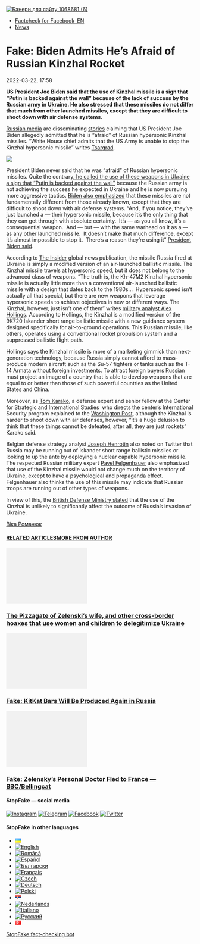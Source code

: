 [![](https://www.stopfake.org/content/uploads/2022/03/Baneri-dlya-sai-tu-1068681-6-1.png "Банери для сайту 1068681 (6)")](https://www.stopfake.org/content/uploads/2022/03/Baneri-dlya-sai-tu-1068681-6-1.png)

*   [Factcheck for Facebook\_EN](https://www.stopfake.org/en/category/factcheck-facebook-en/)
*   [News](https://www.stopfake.org/en/category/news/)

Fake: Biden Admits He’s Afraid of Russian Kinzhal Rocket
========================================================

2022-03-22, 17:58

[](https://www.facebook.com/sharer/sharer.php?u=https%3A%2F%2Fwww.stopfake.org%2Fen%2Ffake-biden-admits-he-s-afraid-of-russian-kinzhal-rocket%2F "Facebook")[](viber://forward?text=Fake%3A%20Biden%20Admits%20He%E2%80%99s%20Afraid%20of%20Russian%20Kinzhal%20Rocket%20https%3A%2F%2Fwww.stopfake.org%2Fen%2Ffake-biden-admits-he-s-afraid-of-russian-kinzhal-rocket%2F "Viber")[](https://twitter.com/intent/tweet?text=Fake%3A%20Biden%20Admits%20He%E2%80%99s%20Afraid%20of%20Russian%20Kinzhal%20Rocket&url=https%3A%2F%2Fwww.stopfake.org%2Fen%2Ffake-biden-admits-he-s-afraid-of-russian-kinzhal-rocket%2F "X")[](https://api.whatsapp.com/send?text=Fake%3A%20Biden%20Admits%20He%E2%80%99s%20Afraid%20of%20Russian%20Kinzhal%20Rocket%20https%3A%2F%2Fwww.stopfake.org%2Fen%2Ffake-biden-admits-he-s-afraid-of-russian-kinzhal-rocket%2F "Whatsapp")[](https://www.stopfake.org/en/fake-biden-admits-he-s-afraid-of-russian-kinzhal-rocket/)[](https://telegram.me/share/url?url=https%3A%2F%2Fwww.stopfake.org%2Fen%2Ffake-biden-admits-he-s-afraid-of-russian-kinzhal-rocket%2F&text=Fake%3A%20Biden%20Admits%20He%E2%80%99s%20Afraid%20of%20Russian%20Kinzhal%20Rocket "Telegram")[](https://www.instagram.com/ "Instagram")

  

**US President Joe Biden said that the use of Kinzhal missile is a sign that “Putin is backed against the wall” because of the lack of success by the Russian army in Ukraine. He also stressed that these missiles do not differ that much from other launched missiles, except that they are difficult to shoot down with air defense systems.**

[Russian media](https://tsargrad.tv/news/bajden-priznal-chto-boitsja-russkih-kinzhalov_516026) are disseminating [stories](https://www.mk.ru/amp/politics/2022/03/22/bayden-zayavil-chto-rossiyskuyu-raketu-kinzhal-nevozmozhno-ostanovit.html) claiming that US President Joe Biden allegedly admitted that he is “afraid” of Russian hypersonic Kinzhal missiles. “White House chief admits that the US Army is unable to stop the Kinzhal hypersonic missile” writes [Tsargrad](https://tsargrad.tv/news/bajden-priznal-chto-boitsja-russkih-kinzhalov_516026).

![](https://www.stopfake.org/content/uploads/2022/03/2022-03-22_Skrin_-tsargrad.tv-1-842x1024-1.jpg)

President Biden never said that he was “afraid” of Russian hypersonic missiles. Quite the contrary[, he called the use of these weapons in Ukraine a sign that “Putin is backed against the wall”](https://twitter.com/WhiteHouse/status/1506030234646294529) because the Russian army is not achieving the success he expected in Ukraine and he is now pursuing more aggressive tactics. [Biden also emphasized](https://www.whitehouse.gov/briefing-room/speeches-remarks/2022/03/21/remarks-by-president-biden-before-business-roundtables-ceo-quarterly-meeting/) that these missiles are not fundamentally different from those already known, except that they are difficult to shoot down with air defense systems. “And, if you notice, they’ve just launched a — their hypersonic missile, because it’s the only thing that they can get through with absolute certainty.  It’s — as you all know, it’s a consequential weapon.  And — but — with the same warhead on it as a — as any other launched missile.  It doesn’t make that much difference, except it’s almost impossible to stop it.  There’s a reason they’re using it” [President Biden said](https://www.businessinsider.com/biden-confirms-russia-used-hypersonic-missile-in-ukraine-2022-3).

According to [The Insider](https://www.businessinsider.com/russias-kinzhal-hypersonic-missile-isnt-as-advanced-as-it-sounds-2022-3) global news publication, the missile Russia fired at Ukraine is simply a modified version of an air-launched ballistic missile. The Kinzhal missile travels at hypersonic speed, but it does not belong to the advanced class of weapons. “The truth is, the Kh-47M2 Kinzhal hypersonic missile is actually little more than a conventional air-launched ballistic missile with a design that dates back to the 1980s…  Hypersonic speed isn’t actually all that special, but there are new weapons that leverage hypersonic speeds to achieve objectives in new or different ways. The Kinzhal, however, just isn’t one of them” writes [military analyst Alex Hollings](https://www.sandboxx.us/blog/author/alexhollings/). According to Hollings, the Kinzhal is a modified version of the 9K720 Iskander short range ballistic missile with a new guidance system designed specifically for air-to-ground operations. This Russian missile, like others, operates using a conventional rocket propulsion system and a suppressed ballistic flight path.

Hollings says the Kinzhal missile is more of a marketing gimmick than next-generation technology, because Russia simply cannot afford to mass-produce modern aircraft such as the Su-57 fighters or tanks such as the T-14 Armata without foreign investments. To attract foreign buyers Russian must project an image of a country that is able to develop weapons that are equal to or better than those of such powerful countries as the United States and China.

Moreover, as [Tom Karako](https://www.csis.org/people/tom-karako), a defense expert and senior fellow at the Center for Strategic and International Studies  who directs the center’s International Security program explained to the [Washington Post](https://www.washingtonpost.com/world/2022/03/21/ukraine-hypersonic-russia-missile/), although the Kinzhal is harder to shoot down with air defenses, however, “it’s a huge delusion to think that these things cannot be defeated, after all, they are just rockets” Karako said.

Belgian defense strategy analyst [Joseph Henrotin](https://twitter.com/DSI_Magazine/status/1505096859961995265) also noted on Twitter that Russia may be running out of Iskander short range ballistic missiles or looking to up the ante by deploying a nuclear capable hypersonic missile. The respected Russian military expert [Pavel Felgenhauer](https://www.theguardian.com/world/2022/mar/20/what-are-hypersonic-missiles-and-why-is-russia-using-them-kinzhal-ukraine) also emphasized that use of the Kinzhal missile would not change much on the territory of Ukraine, except to have a psychological and propaganda effect. Felgenhauer also thinks the use of this missile may indicate that Russian troops are running out of other types of weapons.

In view of this, the [British Defense Ministry stated](https://twitter.com/DefenceHQ/status/1506031949386813446) that the use of the Kinzhal is unlikely to significantly affect the outcome of Russia’s invasion of Ukraine.

  

[](https://www.facebook.com/sharer/sharer.php?u=https%3A%2F%2Fwww.stopfake.org%2Fen%2Ffake-biden-admits-he-s-afraid-of-russian-kinzhal-rocket%2F "Facebook")[](viber://forward?text=Fake%3A%20Biden%20Admits%20He%E2%80%99s%20Afraid%20of%20Russian%20Kinzhal%20Rocket%20https%3A%2F%2Fwww.stopfake.org%2Fen%2Ffake-biden-admits-he-s-afraid-of-russian-kinzhal-rocket%2F "Viber")[](https://twitter.com/intent/tweet?text=Fake%3A%20Biden%20Admits%20He%E2%80%99s%20Afraid%20of%20Russian%20Kinzhal%20Rocket&url=https%3A%2F%2Fwww.stopfake.org%2Fen%2Ffake-biden-admits-he-s-afraid-of-russian-kinzhal-rocket%2F "X")[](https://api.whatsapp.com/send?text=Fake%3A%20Biden%20Admits%20He%E2%80%99s%20Afraid%20of%20Russian%20Kinzhal%20Rocket%20https%3A%2F%2Fwww.stopfake.org%2Fen%2Ffake-biden-admits-he-s-afraid-of-russian-kinzhal-rocket%2F "Whatsapp")[](https://www.stopfake.org/en/fake-biden-admits-he-s-afraid-of-russian-kinzhal-rocket/)[](https://telegram.me/share/url?url=https%3A%2F%2Fwww.stopfake.org%2Fen%2Ffake-biden-admits-he-s-afraid-of-russian-kinzhal-rocket%2F&text=Fake%3A%20Biden%20Admits%20He%E2%80%99s%20Afraid%20of%20Russian%20Kinzhal%20Rocket "Telegram")[](https://www.instagram.com/ "Instagram")

[Віка Романюк](#)

#### [RELATED ARTICLES](#)[MORE FROM AUTHOR](#)

[![](data:image/png;base64,iVBORw0KGgoAAAANSUhEUgAAANoAAACWAQMAAACCSQSPAAAAA1BMVEWurq51dlI4AAAAAXRSTlMmkutdmwAAABpJREFUWMPtwQENAAAAwiD7p7bHBwwAAAAg7RD+AAGXD7BoAAAAAElFTkSuQmCC "The Pizzagate of Zelenski’s wife, and other cross-border hoaxes that use women and children to delegitimize Ukraine")](https://www.stopfake.org/en/the-pizzagate-of-zelenski-s-wife-and-other-cross-border-hoaxes-that-use-women-and-children-to-delegitimize-ukraine/ "The Pizzagate of Zelenski’s wife, and other cross-border hoaxes that use women and children to delegitimize Ukraine")

### [The Pizzagate of Zelenski’s wife, and other cross-border hoaxes that use women and children to delegitimize Ukraine](https://www.stopfake.org/en/the-pizzagate-of-zelenski-s-wife-and-other-cross-border-hoaxes-that-use-women-and-children-to-delegitimize-ukraine/ "The Pizzagate of Zelenski’s wife, and other cross-border hoaxes that use women and children to delegitimize Ukraine")

[![](data:image/png;base64,iVBORw0KGgoAAAANSUhEUgAAANoAAACWAQMAAACCSQSPAAAAA1BMVEWurq51dlI4AAAAAXRSTlMmkutdmwAAABpJREFUWMPtwQENAAAAwiD7p7bHBwwAAAAg7RD+AAGXD7BoAAAAAElFTkSuQmCC "Fake: KitKat Bars Will Be Produced Again in Russia")](https://www.stopfake.org/en/fake-kitkat-bars-will-be-produced-again-in-russia/ "Fake: KitKat Bars Will Be Produced Again in Russia")

### [Fake: KitKat Bars Will Be Produced Again in Russia](https://www.stopfake.org/en/fake-kitkat-bars-will-be-produced-again-in-russia/ "Fake: KitKat Bars Will Be Produced Again in Russia")

[![](data:image/png;base64,iVBORw0KGgoAAAANSUhEUgAAANoAAACWAQMAAACCSQSPAAAAA1BMVEWurq51dlI4AAAAAXRSTlMmkutdmwAAABpJREFUWMPtwQENAAAAwiD7p7bHBwwAAAAg7RD+AAGXD7BoAAAAAElFTkSuQmCC "Fake: Zelensky’s Personal Doctor Fled to France — BBC/Bellingcat")](https://www.stopfake.org/en/fake-zelensky-s-personal-doctor-fled-to-france-bbc-bellingcat/ "Fake: Zelensky’s Personal Doctor Fled to France — BBC/Bellingcat")

### [Fake: Zelensky’s Personal Doctor Fled to France — BBC/Bellingcat](https://www.stopfake.org/en/fake-zelensky-s-personal-doctor-fled-to-france-bbc-bellingcat/ "Fake: Zelensky’s Personal Doctor Fled to France — BBC/Bellingcat")

[](#)[](#)

#### StopFake — social media

[![Instagram](https://www.stopfake.org/content/uploads/2020/09/inAsset-1.png)](https://www.instagram.com/stopfakingnews/) [![Telegram](https://www.stopfake.org/content/uploads/2020/09/teAsset-1.png)](https://t.me/StopFake) [![Facebook](https://www.stopfake.org/content/uploads/2020/10/facebook.png)](https://www.facebook.com/stopfakeukraine) [![Twitter](https://www.stopfake.org/content/uploads/2024/03/twitter_x_new_logo_x_rounded_icon_256078.png)](https://twitter.com/StopFakingNews)

#### StopFake in other languages

*   [![Українська](data:image/png;base64,iVBORw0KGgoAAAANSUhEUgAAABAAAAALCAMAAABBPP0LAAAAb1BMVEUAhP8AfP0Ac/oAZ/UAV/B5yv9wxv5iwf1WvP1Ot/gAQOlMt/1Bs/s1rfkpqPdBsfYdovUAkciK0edqwuBautpNtdZAr9IATZr43QD8/GX6+kn5+Tr4+C329iD09BTy8g309DHguQDy8iruzwDnwwAuoRPoAAAASElEQVR4AU3MAQYDQRAF0Ve9WRAQYO5/zUgSDIxf8DQdiGR3I7v0YOLS3ns4PPt8Wq86vn6vVht7NRzG0OHRSpDb8Gt5IvjAHy/kBL+aIRygAAAAAElFTkSuQmCC)](https://www.stopfake.org/uk/fejk-bajden-viznav-shho-boyitsya-rosijskih-raket-kindzhal/)
*   [![English](/content/polylang/en_US.png)](https://www.stopfake.org/en/fake-biden-admits-he-s-afraid-of-russian-kinzhal-rocket/)
*   [![Română](/content/polylang/ro_RO.png)](https://www.stopfake.org/ro/pagina-principala/)
*   [![Español](/content/polylang/es_ES.png)](https://www.stopfake.org/es/portada/)
*   [![Български](/content/polylang/bg_BG.png)](https://www.stopfake.org/bg/nachalo/)
*   [![Français](/content/polylang/fr_FR.png)](https://www.stopfake.org/fr/accueil/)
*   [![Czech](/content/polylang/cs_CZ.png)](https://www.stopfake.org/cz/domu/)
*   [![Deutsch](/content/polylang/de_DE.png)](https://www.stopfake.org/de/start/)
*   [![Polski](/content/polylang/pl_PL.png)](https://www.stopfake.org/pl/strona-glowna/)
*   [![Српски језик](data:image/png;base64,iVBORw0KGgoAAAANSUhEUgAAABAAAAALCAMAAABBPP0LAAAAbFBMVEXkAADhAADbAADSAADMAADHAADzY1jnXlTcWVDBAADoNjbWMjPogFXlflTNPkL19XYAHno2grgAWqLto6TwubkAVZkwc6QAGmwAHXc1f7b19fXy8vLuxMU0frPaeHrSXWDm5ubrztDPb3Pr6+sXdtjeAAAAVklEQVR4AQXBQQqCABRAwXn5E4lo0/3vGK2SMJtJQkjUFQTRZFQd4DCw5ASYR+lr/S1Qs7XrXjtgzO6WE2Aux+b18L4H53qB57o+wybTyU7wwWw4APAHXWkRm6nRMmoAAAAASUVORK5CYII=)](https://www.stopfake.org/sr/naslovna/)
*   [![Nederlands](/content/polylang/nl_NL.png)](https://www.stopfake.org/nl/home-2/)
*   [![Italiano](/content/polylang/it_IT.png)](https://www.stopfake.org/it/home/)
*   [![Русский](/content/polylang/ru_RU.png)](https://www.stopfake.org/ru/fejk-bajden-priznal-chto-boitsya-rossijskih-raket-kinzhal/)
*   [![Türkçe](data:image/png;base64,iVBORw0KGgoAAAANSUhEUgAAABAAAAALCAMAAABBPP0LAAAARVBMVEX+AAD3AADwAAD+fHz9cHH7ZGT9WVn6UFDpAAD9oKD5Q0P5OTn2MzP1Kir7ubr65ub1Gxv69PTzDw/kAAD319ffAAD4iooXHQ3FAAAAYklEQVR4AT3HhW0EQRQD0Oc/KG3/dQYEYTg2O+4IQbTHydWt0fw2Sfz8Fuw51+U3On7a6/pc/as1UZLDyuq13lWOwpdPn3+v7XJiDD3DR1N87Qr5WXX9zyQ9opEIOwkmDgr/ZXASmpFRqe0AAAAASUVORK5CYII=)](https://www.stopfake.org/tr/ana-sayfa-2/)

[StopFake fact-checking bot](https://t.me/StopFakeUkraine_bot)